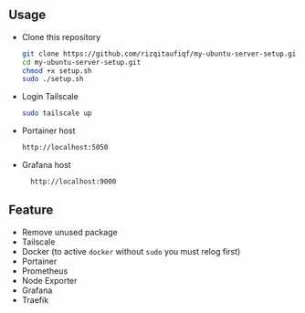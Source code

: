## Usage
* Clone this repository
    ```bash
    git clone https://github.com/rizqitaufiqf/my-ubuntu-server-setup.git
    cd my-ubuntu-server-setup.git
    chmod +x setup.sh
    sudo ./setup.sh 
    ```
* Login Tailscale
  ```bash
  sudo tailscale up
  ```
* Portainer host
  ```bash
  http://localhost:5050
  ```
* Grafana host
  ```bash
    http://localhost:9000
  ```

## Feature
* Remove unused package
* Tailscale
* Docker (to active `docker` without `sudo` you must relog first)
* Portainer
* Prometheus
* Node Exporter
* Grafana
* Traefik